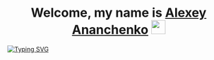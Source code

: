 <h1 align="center">Welcome, my name is <a href="https://daniilshat.ru/" target="_blank">Alexey Ananchenko</a> 
<img src="https://github.com/blackcater/blackcater/raw/main/images/Hi.gif" height="32"/></h1>
<a href="https://git.io/typing-svg"><img src="https://readme-typing-svg.herokuapp.com?font=Roboto&weight=200&size=18&duration=3500&pause=5000&color=000000&center=true&vCenter=true&repeat=true&width=815&lines=A+Python+developer+and+just+a+good+guy" alt="Typing SVG" /></a>